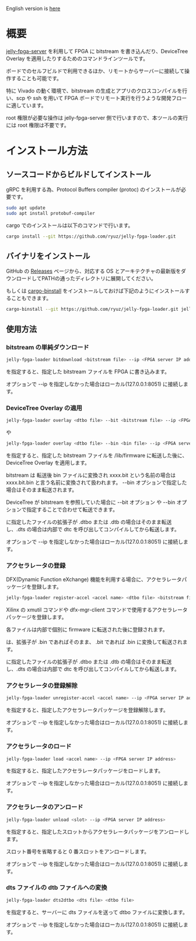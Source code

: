 English version is [here](README_en.md)

# 概要

[jelly-fpga-server](https://github.com/ryuz/jelly-fpga-server) を利用して FPGA に bitstream を書き込んだり、DeviceTree Overlay を適用したりするためのコマンドラインツールです。

ボードでのセルフビルドで利用できるほか、リモートからサーバーに接続して操作することも可能です。

特に Vivado の動く環境で、bitstream の生成とアプリのクロスコンパイルを行い、scp や ssh を用いて FPGA ボードでリモート実行を行うような開発フローに適しています。

root 権限が必要な操作は jelly-fpga-server 側で行いますので、本ツールの実行には root 権限は不要です。

# インストール方法

## ソースコードからビルドしてインストール

gRPC を利用する為、Protocol Buffers compiler (protoc) のインストールが必要です。

```bash
sudo apt update
sudo apt install protobuf-compiler
```

cargo でのインストールは以下のコマンドで行います。

```bash
cargo install --git https://github.com/ryuz/jelly-fpga-loader.git
```

## バイナリをインストール

GitHub の [Releases](https://github.com/ryuz/jelly-fpga-loader/releases) ページから、対応する OS とアーキテクチャの最新版をダウンロードしてPATHの通ったディレクトリに展開してください。

もしくは [cargo-binstall](https://github.com/cargo-bins/cargo-binstall) をインストールしておけば下記のようにインストールすることもできます。

```bash
cargo-binstall --git https://github.com/ryuz/jelly-fpga-loader.git jelly-fpga-loader
```

## 使用方法

### bitstream の単純ダウンロード

```bash
jelly-fpga-loader bitdownload <bitstream file> --ip <FPGA server IP address>
```

を指定すると、指定した bitstream ファイルを FPGA に書き込みます。

オプションで --ip を指定しなかった場合はローカル(127.0.0.1:8051) に接続します。


### DeviceTree Overlay の適用

```bash
jelly-fpga-loader overlay <dtbo file> --bit <bitstream file> --ip <FPGA server IP address>
```

や

```bash
jelly-fpga-loader overlay <dtbo file> --bin <bin file> --ip <FPGA server IP address>
```

を指定すると、指定した bitstream ファイルを /lib/firmware に転送した後に、DeviceTree Overlay を適用します。

bitstream は 転送後 bin ファイルに変換され xxxx.bit という名前の場合は xxxx.bit.bin と言う名前に変換されて扱われます。 --bin オプションで指定した場合はそのまま転送されます。

DeviceTree が bitstream を参照していた場合に --bit オプション や --bin オプションで指定することで合わせて転送できます。

<dtbo file> に指定したファイルの拡張子が .dtbo または .dtb の場合はそのまま転送し、.dts の場合は内部で dtc を呼び出してコンパイルしてから転送します。

オプションで --ip を指定しなかった場合はローカル(127.0.0.1:8051) に接続します。


### アクセラレータの登録

DFX(Dynamic Function eXchange) 機能を利用する場合に、アクセラレータパッケージを登録します。

```bash
jelly-fpga-loader register-accel <accel name> <dtbo file> <bitstream file> --json <json file> --ip <FPGA server IP address>
```

Xilinx の xmutil コマンドや dfx-mgr-client コマンドで使用するアクセラレータパッケージを登録します。

各ファイルは内部で個別に firmware に転送された後に登録されます。

<bitstream file> は、拡張子が .bin であればそのまま、 .bit であれば .bin に変換して転送されます。

<dtbo file> に指定したファイルの拡張子が .dtbo または .dtb の場合はそのまま転送し、.dts の場合は内部で dtc を呼び出してコンパイルしてから転送します。

### アクセラレータの登録解除

```bash
jelly-fpga-loader unregister-accel <accel name> --ip <FPGA server IP address>
```

を指定すると、指定したアクセラレータパッケージを登録解除します。

オプションで --ip を指定しなかった場合はローカル(127.0.0.1:8051) に接続します。

### アクセラレータのロード

```bash
jelly-fpga-loader load <accel name> --ip <FPGA server IP address>
```

を指定すると、指定したアクセラレータパッケージをロードします。

オプションで --ip を指定しなかった場合はローカル(127.0.0.1:8051) に接続します。

### アクセラレータのアンロード

```bash
jelly-fpga-loader unload <slot> --ip <FPGA server IP address>
```

を指定すると、指定したスロットからアクセラレータパッケージをアンロードします。

スロット番号を省略すると 0 番スロットをアンロードします。

オプションで --ip を指定しなかった場合はローカル(127.0.0.1:8051) に接続します。


### dts ファイルの dtb ファイルへの変換

```bash
jelly-fpga-loader dts2dtbo <dts file> <dtbo file>
```

を指定すると、サーバーに dts ファイルを送って dtbo ファイルに変換します。

オプションで --ip を指定しなかった場合はローカル(127.0.0.1:8051) に接続します。